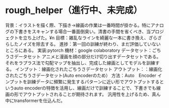 # rough_helper（進行中、未完成）
背景：イラストを描く際、下描き→線画の作業は一番時間が掛かる。特にアナログの下書きをスキャンする場合一番面倒臭い。清書の手間を省くべき、当プロジェクトを立ち上げた。¥n
目標：雑乱なラインを綺麗な一本に書き換え、ざらざらしたノイズを除去する。
進捗：第一回の訓練が終わり、まだ評価していないところにある。
実装:pytorch
機材：google colaboratory
データセット：ごちうさデータセット
アニメと漫画を顔の部分だけ切り出すデータセットである。それをラプラス法で勾配マップを抽出し、完成した線画としてモデルを訓練する。
インプット：線画化されたごちうさデータセット
アウトプット：：線画化されたごちうさデータセット(Auto encoderのため）
方法：Auto　Encoder
インプットを訓練データに頻繁に発生するパターンに近い形でアウトプットするというauto encoderの特徴を活用し、線画だけで訓練することで、下書きでも線画の形でアウトプットされることが期待されます。
汎用性を上げるため、真ん中にtransformerを仕込んだ。
